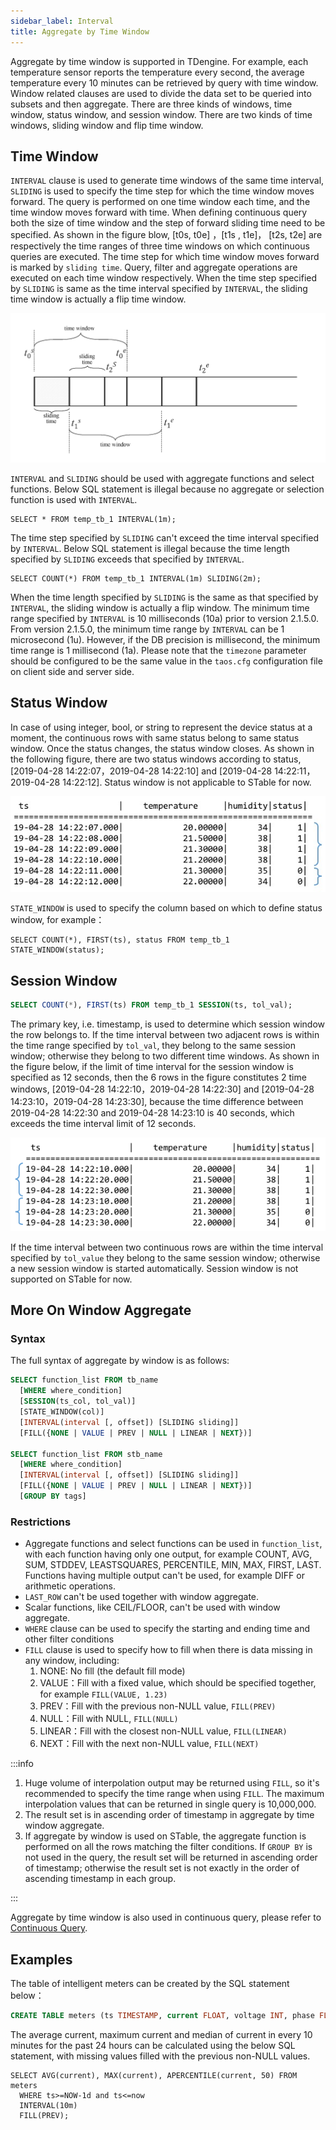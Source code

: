 ```yaml
---
sidebar_label: Interval
title: Aggregate by Time Window
---
```


Aggregate by time window is supported in TDengine. For example, each temperature sensor reports the temperature every second, the average temperature every 10 minutes can be retrieved by query with time window.
Window related clauses are used to divide the data set to be queried into subsets and then aggregate. There are three kinds of windows, time window, status window, and session window. There are two kinds of time windows, sliding window and flip time window.

## Time Window

`INTERVAL` clause is used to generate time windows of the same time interval, `SLIDING` is used to specify the time step for which the time window moves forward. The query is performed on one time window each time, and the time window moves forward with time. When defining continuous query both the size of time window and the step of forward sliding time need to be specified. As shown in the figure blow, [t0s, t0e] ，[t1s , t1e]， [t2s, t2e] are respectively the time ranges of three time windows on which continuous queries are executed. The time step for which time window moves forward is marked by `sliding time`. Query, filter and aggregate operations are executed on each time window respectively. When the time step specified by `SLIDING` is same as the time interval specified by `INTERVAL`, the sliding time window is actually a flip time window.

![Time Window](./timewindow-1.webp)

`INTERVAL` and `SLIDING` should be used with aggregate functions and select functions. Below SQL statement is illegal because no aggregate or selection function is used with `INTERVAL`.

```
SELECT * FROM temp_tb_1 INTERVAL(1m);
```

The time step specified by `SLIDING` can't exceed the time interval specified by `INTERVAL`. Below SQL statement is illegal because the time length specified by `SLIDING` exceeds that specified by `INTERVAL`.

```
SELECT COUNT(*) FROM temp_tb_1 INTERVAL(1m) SLIDING(2m);
```

When the time length specified by `SLIDING` is the same as that specified by `INTERVAL`, the sliding window is actually a flip window. The minimum time range specified by `INTERVAL` is 10 milliseconds (10a) prior to version 2.1.5.0. From version 2.1.5.0, the minimum time range by `INTERVAL` can be 1 microsecond (1u). However, if the DB precision is millisecond, the minimum time range is 1 millisecond (1a). Please note that the `timezone` parameter should be configured to be the same value in the `taos.cfg` configuration file on client side and server side.

## Status Window

In case of using integer, bool, or string to represent the device status at a moment, the continuous rows with same status belong to same status window. Once the status changes, the status window closes. As shown in the following figure, there are two status windows according to status, [2019-04-28 14:22:07，2019-04-28 14:22:10] and [2019-04-28 14:22:11，2019-04-28 14:22:12]. Status window is not applicable to STable for now.

![Status Window](./timewindow-3.webp)

`STATE_WINDOW` is used to specify the column based on which to define status window, for example：

```
SELECT COUNT(*), FIRST(ts), status FROM temp_tb_1 STATE_WINDOW(status);
```

## Session Window

```sql
SELECT COUNT(*), FIRST(ts) FROM temp_tb_1 SESSION(ts, tol_val);
```

The primary key, i.e. timestamp, is used to determine which session window the row belongs to. If the time interval between two adjacent rows is within the time range specified by `tol_val`, they belong to the same session window; otherwise they belong to two different time windows. As shown in the figure below, if the limit of time interval for the session window is specified as 12 seconds, then the 6 rows in the figure constitutes 2 time windows, [2019-04-28 14:22:10，2019-04-28 14:22:30] and [2019-04-28 14:23:10，2019-04-28 14:23:30], because the time difference between 2019-04-28 14:22:30 and 2019-04-28 14:23:10 is 40 seconds, which exceeds the time interval limit of 12 seconds.

![Session Window](./timewindow-2.webp)

If the time interval between two continuous rows are within the time interval specified by `tol_value` they belong to the same session window; otherwise a new session window is started automatically. Session window is not supported on STable for now.

## More On Window Aggregate

### Syntax

The full syntax of aggregate by window is as follows:

```sql
SELECT function_list FROM tb_name
  [WHERE where_condition]
  [SESSION(ts_col, tol_val)]
  [STATE_WINDOW(col)]
  [INTERVAL(interval [, offset]) [SLIDING sliding]]
  [FILL({NONE | VALUE | PREV | NULL | LINEAR | NEXT})]

SELECT function_list FROM stb_name
  [WHERE where_condition]
  [INTERVAL(interval [, offset]) [SLIDING sliding]]
  [FILL({NONE | VALUE | PREV | NULL | LINEAR | NEXT})]
  [GROUP BY tags]
```

### Restrictions

- Aggregate functions and select functions can be used in `function_list`, with each function having only one output, for example COUNT, AVG, SUM, STDDEV, LEASTSQUARES, PERCENTILE, MIN, MAX, FIRST, LAST. Functions having multiple output can't be used, for example DIFF or arithmetic operations.
- `LAST_ROW` can't be used together with window aggregate.
- Scalar functions, like CEIL/FLOOR, can't be used with window aggregate.
- `WHERE` clause can be used to specify the starting and ending time and other filter conditions
- `FILL` clause is used to specify how to fill when there is data missing in any window, including:
  1. NONE: No fill (the default fill mode)
  2. VALUE：Fill with a fixed value, which should be specified together, for example `FILL(VALUE, 1.23)`
  3. PREV：Fill with the previous non-NULL value, `FILL(PREV)`
  4. NULL：Fill with NULL, `FILL(NULL)`
  5. LINEAR：Fill with the closest non-NULL value, `FILL(LINEAR)`
  6. NEXT：Fill with the next non-NULL value, `FILL(NEXT)`

:::info

1. Huge volume of interpolation output may be returned using `FILL`, so it's recommended to specify the time range when using `FILL`. The maximum interpolation values that can be returned in single query is 10,000,000.
2. The result set is in ascending order of timestamp in aggregate by time window aggregate.
3. If aggregate by window is used on STable, the aggregate function is performed on all the rows matching the filter conditions. If `GROUP BY` is not used in the query, the result set will be returned in ascending order of timestamp; otherwise the result set is not exactly in the order of ascending timestamp in each group.

:::

Aggregate by time window is also used in continuous query, please refer to [Continuous Query](/develop/continuous-query).

## Examples

The table of intelligent meters can be created by the SQL statement below：

```sql
CREATE TABLE meters (ts TIMESTAMP, current FLOAT, voltage INT, phase FLOAT) TAGS (location BINARY(64), groupId INT);
```

The average current, maximum current and median of current in every 10 minutes for the past 24 hours can be calculated using the below SQL statement, with missing values filled with the previous non-NULL values.

```
SELECT AVG(current), MAX(current), APERCENTILE(current, 50) FROM meters
  WHERE ts>=NOW-1d and ts<=now
  INTERVAL(10m)
  FILL(PREV);
```
